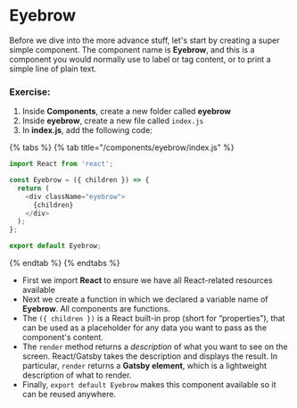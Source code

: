 # Eyebrow

Before we dive into the more advance stuff, let's start by creating a super simple component. The component name is **Eyebrow**, and this is a component you would normally use to label or tag content, or to print a simple line of plain text.

### Exercise:

1. Inside **Components**, create a new folder called **eyebrow**
2. Inside **eyebrow**, create a new file called `index.js`
3. In **index.js**, add the following code:

{% tabs %}
{% tab title="/components/eyebrow/index.js" %}
```javascript
import React from 'react';

const Eyebrow = ({ children }) => {
  return (
    <div className="eyebrow">
      {children}
    </div>
  );
};

export default Eyebrow;
```
{% endtab %}
{% endtabs %}

* First we import **React** to ensure we have all React-related resources available
* Next we create a function in which we declared a variable name of **Eyebrow**.  All components are functions.
* The `({ children })` is a React built-in prop \(short for “properties”\), that can be used as a placeholder for any data you want to pass as the component's content.
* The `render` method returns a _description_ of what you want to see on the screen.  React/Gatsby takes the description and displays the result. In particular, `render` returns a **Gatsby element**, which is a lightweight description of what to render.
* Finally, `export default Eyebrow` makes this component available so it can be reused anywhere.

